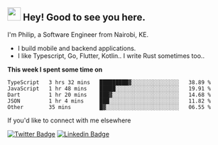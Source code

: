 <h2><img src="https://slackmojis.com/emojis/3643-cool-doge/download" width="30"/> Hey! Good to see you here.</h2>

<p>I'm Philip, a Software Engineer from Nairobi, KE. 

- I build mobile and backend applications.
- I like Typescript, Go, Flutter, Kotlin.. I write Rust sometimes too..</p>

**This week I spent some time on**
<!--START_SECTION:waka-->

```text
TypeScript   3 hrs 32 mins   █████████▓░░░░░░░░░░░░░░░   38.89 %
JavaScript   1 hr 48 mins    █████░░░░░░░░░░░░░░░░░░░░   19.91 %
Dart         1 hr 20 mins    ███▓░░░░░░░░░░░░░░░░░░░░░   14.68 %
JSON         1 hr 4 mins     ███░░░░░░░░░░░░░░░░░░░░░░   11.82 %
Other        35 mins         █▓░░░░░░░░░░░░░░░░░░░░░░░   06.55 %
```

<!--END_SECTION:waka-->

If you'd like to connect with me elsewhere

[![Twitter Badge](https://img.shields.io/badge/-Twitter-1ca0f1?style=flat-square&labelColor=1ca0f1&logo=twitter&logoColor=white&link=https://twitter.com/_diogorodrigues)](https://twitter.com/kimathiphil)  [![Linkedin Badge](https://img.shields.io/badge/-LinkedIn-blue?style=flat-square&logo=Linkedin&logoColor=white&link=https://www.linkedin.com/in/philip-kimathi-2604a9114/)](https://www.linkedin.com/in/philip-kimathi-2604a9114/)
